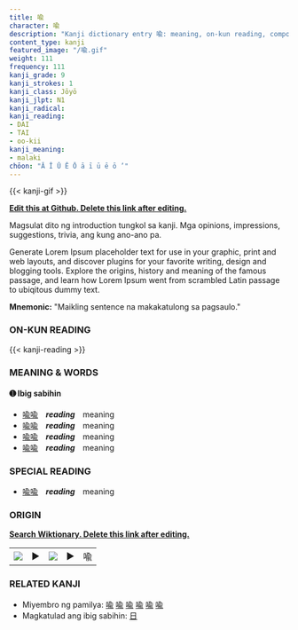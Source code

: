 ```yaml
---
title: 喩
character: 喩
description: "Kanji dictionary entry 喩: meaning, on-kun reading, compounds, origin, related kanji"
content_type: kanji
featured_image: "/喩.gif"
weight: 111
frequency: 111
kanji_grade: 9
kanji_strokes: 1
kanji_class: Jōyō
kanji_jlpt: N1
kanji_radical: 
kanji_reading: 
- DAI
- TAI
- oo-kii
kanji_meaning:
- malaki
chōon: "Ā Ī Ū Ē Ō ā ī ū ē ō ’"
---
```

[//]: # (Don't edit the line below. Kanji animated GIF code is automatically generated.)
{{< kanji-gif >}}

[//]: # (Edit below this line.)

**[Edit this at Github. Delete this link after editing.](https://github.com/tim0g/tim/tree/main/content/kanji/喩/index.md)**

Magsulat dito ng introduction tungkol sa kanji. Mga opinions, impressions, suggestions, trivia, ang kung ano-ano pa.

Generate Lorem Ipsum placeholder text for use in your graphic, print and web layouts, and discover plugins for your favorite writing, design and blogging tools. Explore the origins, history and meaning of the famous passage, and learn how Lorem Ipsum went from scrambled Latin passage to ubiqitous dummy text.
 
**Mnemonic:** "Maikling sentence na makakatulong sa pagsaulo."

### ON-KUN READING

[//]: # (Don't edit the line below. ON-KUN READING code is automatically generated.)
{{< kanji-reading >}}

### MEANING & WORDS

#### ➊ **Ibig sabihin**
  - [喩](../喩)[喩](../喩)　***reading***　meaning
  - [喩](../喩)[喩](../喩)　***reading***　meaning
  - [喩](../喩)[喩](../喩)　***reading***　meaning
  - [喩](../喩)[喩](../喩)　***reading***　meaning

### SPECIAL READING
  - [喩](../喩)[喩](../喩)　***reading***　meaning

### ORIGIN

**[Search Wiktionary. Delete this link after editing.](https://wiktionary.org/wiki/喩)**
<table class="kanji-table"><tr><td>
<img src="60px-喩-bronze.svg.png">
</td><td>▶</td><td>
<img src="60px-喩-oracle.svg.png">
</td><td>▶</td>
<td class="kanji-origin">喩</td>
</tr></table>

### RELATED KANJI
- Miyembro ng pamilya: [喩](../喩) [喩](../喩) [喩](../喩) [喩](../喩) [喩](../喩) [喩](../喩)
- Magkatulad ang ibig sabihin: [日](../日)
